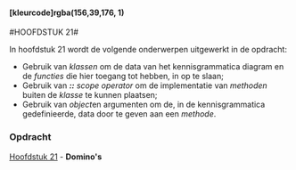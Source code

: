 #### [kleurcode]rgba(156,39,176, 1)

#HOOFDSTUK 21#

In hoofdstuk 21 wordt de volgende onderwerpen uitgewerkt in de opdracht:

- Gebruik van *klassen* om de data  van het kennisgrammatica diagram en de *functies* die hier toegang tot hebben, in op te slaan;
- Gebruik van ***::** scope operator* om de implementatie van *methoden* buiten de *klasse* te kunnen plaatsen;
- Gebruik van *object*en argumenten om de, in de kennisgrammatica gedefinieerde, data door te geven aan een *methode*.

### Opdracht


[Hoofdstuk 21](https://elo.kw1c.nl/CMS/Studie/811%20ICT-Academie/811%20VakkenInhoud/%5BB.08%20C++%5D%20C++/25187%20%C2%A0%20Applicatie-%20en%20mediaontwikkelaar/Periode%2007/Productie/02.%20Opdrachten/21_Dominos.opdracht.xlsx) - **Domino's**

